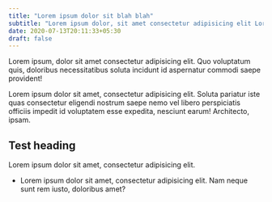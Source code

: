 ```yaml
---
title: "Lorem ipsum dolor sit blah blah"
subtitle: "Lorem ipsum dolor, sit amet consectetur adipisicing elit Lorem ipsum dolor, sit amet consectetur adipisicing elit"
date: 2020-07-13T20:11:33+05:30
draft: false
---
```


Lorem ipsum, dolor sit amet consectetur adipisicing elit. Quo voluptatum quis, doloribus necessitatibus soluta incidunt id aspernatur commodi saepe provident!

Lorem ipsum dolor sit amet, consectetur adipisicing elit. Soluta pariatur iste quas consectetur eligendi nostrum saepe nemo vel libero perspiciatis officiis impedit id voluptatem esse expedita, nesciunt earum! Architecto, ipsam.

## Test heading

Lorem ipsum dolor sit amet, consectetur adipisicing elit.

- Lorem ipsum dolor sit amet, consectetur adipisicing elit. Nam neque sunt rem iusto, doloribus amet?
